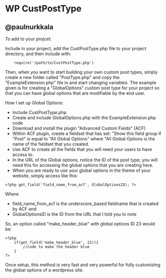 # WP CustPostType
## @paulnurkkala 

To add to your projcet: 

Include in your project, add the CustPostType.php file to your project directory, and then include with: 

```
	require('/path/to/CustPostType.php')
```
Then, when you want to start building your own custom post types, simply create a new folder called "PostType.php" and copy the "ExampleExtension.php" file in and start changing variables. The example given is for creating a "GlobalOptions" custom post type for your project so that you can have global options that are modifiable by the end user. 

How I set up Global Options: 
* Include CustPostType.php
* Create and include GlobalOptions.php with the ExampleExtension.php code 
* Download and install the plugin "Advanced Custom Fields" (ACF)
* Within ACF plugin, create a fieldset that has set: "Show this field group if "Post" is equal to "All Global Options" where "All Global Options is the name of the fieldset that you created. 
* Use ACF to create all the fields that you will need your users to have access to. 
* In the URL of the Global options, notice the ID of the post type, you will need this for accessing the global options that you are creating here. 
* When you are ready to use your global options in the theme of your website, simply access like this:

```
<?php get_field('field_name_from_acf', GlobalOptionsID); ?>
```

Where 
* field_name_from_acf is the underscore_based fieldname that is created by ACF and
* GlobalOptionsID is the ID from the URL that I told you to note


So, an option called "make_header_blue" with global options ID 23 would be: 
```
<?php 
	if(get_field('make_header_blue', 23)){
    	//code to make the header blue
    }
?>
```

Once setup, this method is very fast and very powerful for fully customizing the global options of a wordpress site.
